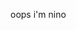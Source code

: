 oops i'm nino

<!---
oopsnino/oopsnino is a ✨ special ✨ repository because its `README.md` (this file) appears on your GitHub profile.
You can click the Preview link to take a look at your changes.
--->
